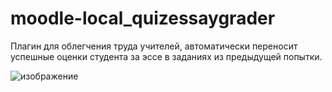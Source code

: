 # moodle-local_quizessaygrader

Плагин для облегчения труда учителей, автоматически переносит успешные оценки студента за эссе в заданиях из предыдущей попытки.

![изображение](https://github.com/user-attachments/assets/fb87d08c-0ba1-45ea-a8d8-2d9de1510fb6)
